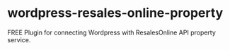# wordpress-resales-online-property
 FREE Plugin for connecting Wordpress with ResalesOnline API property service.
